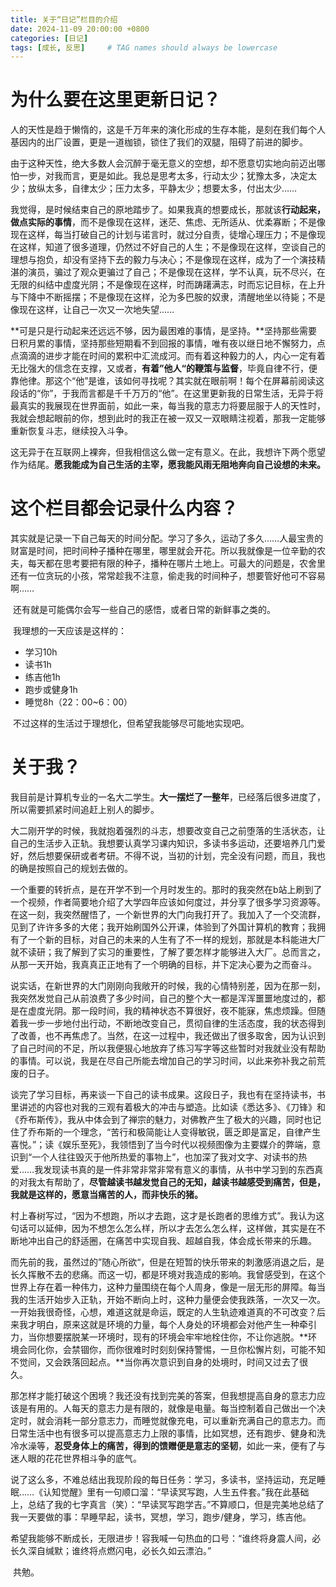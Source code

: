 ```yaml
---
title: 关于“日记”栏目的介绍
date: 2024-11-09 20:00:00 +0800
categories: [日记]
tags: [成长, 反思]     # TAG names should always be lowercase
---
```


# 为什么要在这里更新日记？

​	人的天性是趋于懒惰的，这是千万年来的演化形成的生存本能，是刻在我们每个人基因内的出厂设置，更是一道枷锁，锁住了我们的双腿，阻碍了前进的脚步。

​	由于这种天性，绝大多数人会沉醉于毫无意义的空想，却不愿意切实地向前迈出哪怕一步，对我而言，更是如此。我总是思考太多，行动太少；犹豫太多，决定太少；放纵太多，自律太少；压力太多，平静太少；想要太多，付出太少……

​	我觉得，是时候结束自己的原地踏步了。如果我真的想要成长，那就该**行动起来，做点实际的事情**，而不是像现在这样，迷茫、焦虑、无所适从、优柔寡断；不是像现在这样，每当打破自己的计划与诺言时，就过分自责，徒增心理压力；不是像现在这样，知道了很多道理，仍然过不好自己的人生；不是像现在这样，空谈自己的理想与抱负，却没有坚持下去的毅力与决心；不是像现在这样，成为了一个演技精湛的演员，骗过了观众更骗过了自己；不是像现在这样，学不认真，玩不尽兴，在无限的纠结中虚度光阴；不是像现在这样，时而踌躇满志，时而忘记目标，在上升与下降中不断摇摆；不是像现在这样，沦为多巴胺的奴隶，清醒地坐以待毙；不是像现在这样，让自己一次又一次地失望……

​	**可是只是行动起来还远远不够，因为最困难的事情，是坚持。**坚持那些需要日积月累的事情，坚持那些短期看不到回报的事情，唯有夜以继日地不懈努力，点点滴滴的进步才能在时间的累积中汇流成河。而有着这种毅力的人，内心一定有着无比强大的信念在支撑，又或者，**有着”他人“的鞭策与监督**，毕竟自律不行，便靠他律。那这个“他”是谁，该如何寻找呢？其实就在眼前啊！每个在屏幕前阅读这段话的“你”，于我而言都是千千万万的“他”。在这里更新我的日常生活，无异于将最真实的我展现在世界面前，如此一来，每当我的意志力将要屈服于人的天性时，我就会想起眼前的你，想到此时的我正在被一双又一双眼睛注视着，那我一定能够重新恢复斗志，继续投入斗争。

​	这无异于在互联网上裸奔，但我相信这么做一定有意义。在此，我想许下两个愿望作为结尾。**愿我能成为自己生活的主宰，愿我能风雨无阻地奔向自己设想的未来。**

# 这个栏目都会记录什么内容？

​	其实就是记录一下自己每天的时间分配。学习了多久，运动了多久……人最宝贵的财富是时间，把时间种子播种在哪里，哪里就会开花。所以我就像是一位辛勤的农夫，每天都在思考要把有限的种子，播种在哪片土地上。可最大的问题是，农舍里还有一位贪玩的小孩，常常趁我不注意，偷走我的时间种子，想要管好他可不容易啊……

​	还有就是可能偶尔会写一些自己的感悟，或者日常的新鲜事之类的。

​	我理想的一天应该是这样的：

- 学习10h
- 读书1h
- 练吉他1h
- 跑步或健身1h
- 睡觉8h（22：00~6：00）

​	不过这样的生活过于理想化，但希望我能够尽可能地实现吧。

# 关于我？

​	我目前是计算机专业的一名大二学生。**大一摆烂了一整年**，已经落后很多进度了，所以需要抓紧时间追赶上别人的脚步。

​	大二刚开学的时候，我就抱着强烈的斗志，想要改变自己之前堕落的生活状态，让自己的生活步入正轨。我想要认真学习课内知识，多读书多运动，还要培养几门爱好，然后想要保研或者考研。不得不说，当初的计划，完全没有问题，而且，我也的确是按照自己的规划去做的。

​	一个重要的转折点，是在开学不到一个月时发生的。那时的我突然在b站上刷到了一个视频，作者简要地介绍了大学四年应该如何度过，并分享了很多学习资源等。在这一刻，我突然醒悟了，一个新世界的大门向我打开了。我加入了一个交流群，见到了许许多多的大佬；我开始刷国外公开课，体验到了外国计算机的教育；我拥有了一个新的目标，对自己的未来的人生有了不一样的规划，那就是本科能进大厂就不读研；我了解到了实习的重要性，了解了要怎样才能够进入大厂。总而言之，从那一天开始，我真真正正地有了一个明确的目标，并下定决心要为之而奋斗。

​	说实话，在新世界的大门刚刚向我敞开的时候，我的心情特别差，因为在那一刻，我突然发觉自己从前浪费了多少时间，自己的整个大一都是浑浑噩噩地度过的，都是在虚度光阴。那一段时间，我的精神状态不算很好，夜不能寐，焦虑烦躁。但随着我一步一步地付出行动，不断地改变自己，贯彻自律的生活态度，我的状态得到了改善，也不再焦虑了。当然，在这一过程中，我还做出了很多取舍，因为认识到了自己时间的不足，所以我便狠心地放弃了练习写字等这些暂时对我就业没有帮助的事情。可以说，我是在尽自己所能去增加自己的学习时间，以此来弥补我之前荒废的日子。

​	谈完了学习目标，再来谈一下自己的读书成果。这段日子，我也有在坚持读书，书里讲述的内容也对我的三观有着极大的冲击与塑造。比如读《悉达多》、《刀锋》和《乔布斯传》，我从中体会到了禅宗的魅力，对佛教产生了极大的兴趣，同时也记住了乔布斯的一个理念，“苦行和极简能让人变得敏锐，匮乏即是富足，自律产生喜悦。”；读《娱乐至死》，我领悟到了当今时代以视频图像为主要媒介的弊端，意识到“一个人往往毁灭于他所热爱的事物上”，也加深了我对文字、对读书的热爱……我发现读书真的是一件非常非常非常有意义的事情，从书中学习到的东西真的对我太有帮助了，**尽管越读书越发觉自己的无知，越读书越感受到痛苦，但是，我就是这样的，愿意当痛苦的人，而非快乐的猪。**

​	村上春树写过，“因为不想跑，所以才去跑，这才是长跑者的思维方式”。我认为这句话可以延伸，因为不想怎么怎么样，所以才去怎么怎么样，这样做，其实是在不断地冲出自己的舒适圈，在痛苦中实现自我、超越自我，体会成长带来的乐趣。

​	而先前的我，虽然过的”随心所欲“，但是在短暂的快乐带来的刺激感消退之后，是长久挥散不去的悲痛。而这一切，都是环境对我造成的影响。我曾感受到，在这个世界上存在着一种伟力，这种力量围绕在每个人周身，像是一层无形的屏障。每当我的生活开始步入正轨，开始不断向上时，这种力量便会使我跌落，一次又一次。一开始我很奇怪，心想，难道这就是命运，既定的人生轨迹难道真的不可改变？后来我才明白，原来这就是环境的力量，每个人身处的环境都会对他产生一种牵引力，当你想要摆脱某一环境时，现有的环境会牢牢地栓住你，不让你逃脱。**环境会同化你，会禁锢你，而你很难时时刻刻保持警惕，一旦你松懈片刻，可能不知不觉间，又会跌落回起点。**当你再次意识到自身的处境时，时间又过去了很久。

​	那怎样才能打破这个困境？我还没有找到完美的答案，但我想提高自身的意志力应该是有用的。人每天的意志力是有限的，就像是电量。每当控制着自己做出一个决定时，就会消耗一部分意志力，而睡觉就像充电，可以重新充满自己的意志力。而日常生活中也有很多可以提高意志力上限的事情，比如冥想，还有跑步、健身和洗冷水澡等，**忍受身体上的痛苦，得到的馈赠便是意志的坚韧**，如此一来，便有了与迷人眼的花花世界相斗争的底气。

​	说了这么多，不难总结出我现阶段的每日任务：学习，多读书，坚持运动，充足睡眠……《认知觉醒》里有一句顺口溜：“早读冥写跑，人生五件套。”我在此基础上，总结了我的七字真言（笑）：“早读冥写跑学吉。”不算顺口，但是完美地总结了我一天要做的事：早睡早起，读书，冥想，学习，跑步/健身，学习，练吉他。

​	希望我能够不断成长，无限进步！容我喊一句热血的口号：“谁终将身震人间，必长久深自缄默；谁终将点燃闪电，必长久如云漂泊。”

​	共勉。

​	

​	